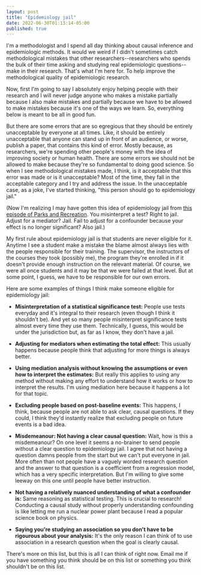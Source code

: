 ```yaml
---
layout: post
title: "Epidemiology jail"
date: 2022-06-30T01:13:14-05:00
published: true
---
```


I'm a methodologist and I spend all day thinking about causal inference and epidemiologic methods. It would we weird if I didn't sometimes catch methodological mistakes that other researchers--researchers who spends the bulk of their time asking and studying real epidemiologic questions--make in their research. That's what I'm here for. To help improve the methodological quality of epidemiologic research.

Now, first I'm going to say I absolutely enjoy helping people with their research and I will never judge anyone who makes a mistake partially because I also make mistakes and partially because we have to be allowed to make mistakes because it's one of the ways we learn. So, everything below is meant to be all in good fun. 

But there are some errors that are so egregious that they should be entirely unacceptable by everyone at all times. Like, it should be entirely unacceptable that anyone can stand up in front of an audience, or worse, publish a paper, that contains this kind of error. Mostly because, as researchers, we're spending other people's money with the idea of improving society or human health. There are some errors we should not be allowed to make because they're so fundamental to doing good science.  So when I see methodological mistakes made, I think, is it acceptable that this error was made or is it unacceptable? Most of the time, they fall in the acceptable category and I try and address the issue. In the unacceptable case, as a joke, I've started thinking, "this person should go to epidemiology jail." 

(Now I'm realizing I may have gotten this idea of epidemiology jail from [this episode of Parks and Recreation](https://www.youtube.com/watch?v=eiyfwZVAzGw). You misinterpret a test? Right to jail. Adjust for a mediator? Jail. Fail to adjust for a confounder because your effect is no longer significant? Also jail.)

My first rule about epidemiology jail is that students are never eligible for it. Anytime I see a student make a mistake the blame almost always lies with the people responsible for their training. The supervisor, the instructors of the courses they took (possibly me), the program they're enrolled in if it doesn't provide enough instruction on the relevant material. Of course, we were all once students and it may be that we were failed at that level. But at some point, I guess, we have to be responsible for our own errors. 

Here are some examples of things I think make someone eligible for epidemiology jail:

- **Misinterpretation of a statistical significance test:** People use tests everyday and it's integral to their research (even though I think it shouldn't be). And yet so many people misinterpret significance tests almost every time they use them. Technically, I guess, this would be under the jurisdiction but, as far as I know, they don't have a jail. 

- **Adjusting for mediators when estimating the total effect:** This usually happens because people think that adjusting for more things is always better.

- **Using mediation analysis without knowing the assumptions or even how to interpret the estimates:** But really this applies to using any method without making any effort to understand how it works or how to interpret the results. I'm using mediation here because it happens a lot for that topic.

- **Excluding people based on post-baseline events:** This happens, I think, because people are not able to ask clear, causal questions. If they could, I think they'd instantly realize that excluding people on future events is a bad idea. 

- **Misdemeanour: Not having a clear causal question:** Wait, how is this a misdemeanour? On one level it seems a no-brainer to send people without a clear question to epidemiology jail. I agree that not having a question damns people from the start but we can't put everyone in jail. More often than not people have a vaguely worded research question and the answer to that question is a coefficient from a regression model, which has a very specific interpretation. But I'm willing to give some leeway on this one until people have better instruction.

- **Not having a relatively nuanced understanding of what a confounder is:** Same reasoning as statistical testing. This is crucial to research! Conducting a causal study without properly understanding confounding is like letting me run a nuclear power plant because I read a popular science book on physics. 

- **Saying you're studying an association so you don't have to be rigourous about your analysis:** It's the only reason I can think of to use association in a research question when the goal is clearly causal. 

There's more on this list, but this is all I can think of right now. Email me if you have something you think should be on this list or something you think shouldn't be on this list.

 



